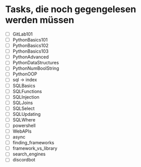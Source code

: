 # Tasks, die noch gegengelesen werden müssen

- [ ] GitLab101
- [ ] PythonBasics101
- [ ] PythonBasics102
- [ ] PythonBasics103
- [ ] PythonAdvanced
- [ ] PythonDataStructures
- [ ] PythonNumBoolString
- [ ] PythonOOP
- [ ] sql -> index
- [ ] SQLBasics
- [ ] SQLFunctions
- [ ] SQLInjection
- [ ] SQLJoins
- [ ] SQLSelect
- [ ] SQLUpdating
- [ ] SQLWhere
- [ ] powershell
- [ ] WebAPIs
- [ ] async
- [ ] finding_frameworks
- [ ] framework_vs_library
- [ ] search_engines
- [ ] discordbot